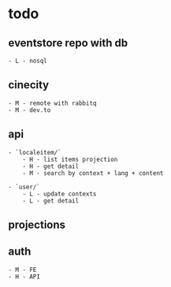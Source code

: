 # todo


## eventstore repo with db 
    - L - nosql

## cinecity
    - M - remote with rabbitq
    - M - dev.to

## api

    - `localeitem/`
        - H - list items projection
        - H - get detail
        - M - search by context + lang + content

    - `user/`
        - L - update contexts 
        - L - get detail


## projections


## auth
    - M - FE
    - H - API
